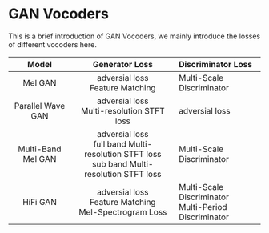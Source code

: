 # GAN Vocoders
This is a brief introduction of GAN Vocoders, we mainly introduce the losses of different vocoders here.

Model  | Generator Loss |Discriminator Loss
:-------------:| :------------:| :-----
Mel GAN | adversial loss <br> Feature Matching  | Multi-Scale Discriminator |
Parallel Wave GAN |adversial loss <br> Multi-resolution STFT loss  | adversial loss|
Multi-Band Mel GAN | adversial loss <br> full band Multi-resolution STFT loss <br> sub band Multi-resolution STFT loss |Multi-Scale Discriminator|
HiFi GAN |adversial loss <br> Feature Matching <br>  Mel-Spectrogram Loss | Multi-Scale Discriminator <br> Multi-Period Discriminator|
